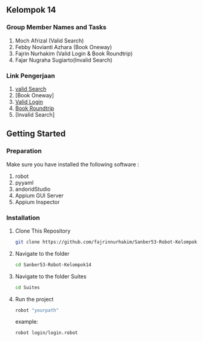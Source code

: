## Kelompok 14

### Group Member Names and Tasks

1. Moch Afrizal (Valid Search)
2. Febby Novianti Azhara (Book Oneway)
3. Fajrin Nurhakim (Valid Login & Book Roundtrip)
4. Fajar Nugraha Sugiarto(Invalid Search)

### Link Pengerjaan

1. [valid Search](https://drive.google.com/file/d/1uTrUCy6_i0WG562NluY1pXHgQTN1GC2A/view?usp=sharing)
2. [Book Oneway]
3. [Valid Login](https://drive.google.com/file/d/1teVPXf9juv--snh7nslp06tSmFUACtGs/view?usp=sharing)
4. [Book Roundtrip](https://drive.google.com/file/d/1FC-NY14PtcS9gt4A8ZRyyh-3S8YyvBGs/view?usp=sharing)
5. [Invalid Search]

## Getting Started

### Preparation

Make sure you have installed the following software :

1. robot
2. pyyaml
3. andoridStudio
4. Appium GUI Server
5. Appium Inspector

### Installation

1. Clone This Repository

    ```bash
    git clone https://github.com/fajrinnurhakim/Sanber53-Robot-Kelompok14.git

    ```

2. Navigate to the folder

    ```bash
    cd Sanber53-Robot-Kelompok14

    ```

3. Navigate to the folder Suites

    ```bash
    cd Suites
    ```

4. Run the project
    ```bash
    robot "yourpath"
    ```
    example:
    ```bash
    robot login/login.robot
    ```
